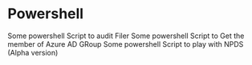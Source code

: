 # Powershell
Some powershell Script to audit Filer
Some powershell Script to Get the member of Azure AD GRoup
Some powershell Script to play with NPDS (Alpha version)
